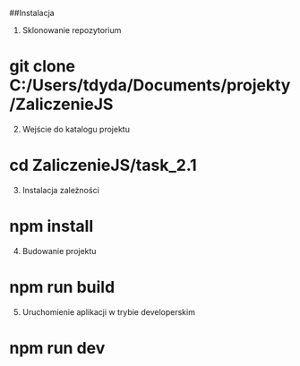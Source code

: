 ##Instalacja
1. Sklonowanie repozytorium
# git clone C:/Users/tdyda/Documents/projekty/ZaliczenieJS

2. Wejście do katalogu projektu
# cd ZaliczenieJS/task_2.1

3. Instalacja zależności
# npm install

4. Budowanie projektu
# npm run build

5. Uruchomienie aplikacji w trybie developerskim
# npm run dev